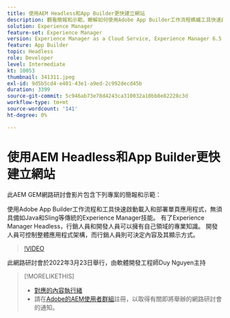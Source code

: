 ```yaml
---
title: 使用AEM Headless和App Builder更快建立網站
description: 觀看簡報和示範，瞭解如何使用Adobe App Builder工作流程螞蟻工具快速啟動載入和部署單頁應用程式(SPA)。
solution: Experience Manager
feature-set: Experience Manager
version: Experience Manager as a Cloud Service, Experience Manager 6.5
feature: App Builder
topic: Headless
role: Developer
level: Intermediate
kt: 10053
thumbnail: 341311.jpeg
exl-id: 9d5b5cd4-e401-43e1-a9ed-2c992decd45b
duration: 3399
source-git-commit: 5c946ab73e78d4243ca310032a10bb8e82228c3d
workflow-type: tm+mt
source-wordcount: '141'
ht-degree: 0%

---
```


# 使用AEM Headless和App Builder更快建立網站

此AEM GEM網路研討會影片包含下列專案的簡報和示範：

使用Adobe App Builder工作流程和工具快速啟動載入和部署單頁應用程式，無須具備如Java和Sling等傳統的Experience Manager技能。 有了Experience Manager Headless，行銷人員和開發人員可以擁有自己領域的專業知識。 開發人員可控制整體應用程式架構，而行銷人員則可決定內容及其顯示方式。

>[!VIDEO](https://video.tv.adobe.com/v/341311/?quality=12&learn=on)

此網路研討會於2022年3月23日舉行，由軟體開發工程師Duy Nguyen主持

>[!MORELIKETHIS]
>
>* [對應的內容執行緒](https://adobe.ly/3LkSWdm)
>* 請在[Adobe的AEM使用者群組](https://aem-augs.adobe.com/)註冊，以取得有關即將舉辦的網路研討會的通知。


<!-- >>* [Corresponding Adobe Experience Manager User Group Event page](https://aem-augs.adobe.com/details/adobe-experience-manager-aem-learning-chapter-presents-aem-gems-build-sites-faster-with-aem-headless-and-app-builder/) -->
